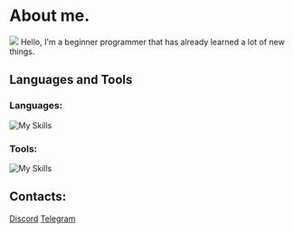 # About me.
<img src="https://komarev.com/ghpvc/?username=southernsouth&style=flat">
Hello, I'm a beginner programmer that has already learned a lot of new things.

## Languages and Tools
### Languages:
![My Skills](https://skillicons.dev/icons?i=python&perline=8)
### Tools:
![My Skills](https://skillicons.dev/icons?i=linux,git,django,html,bash,vim,figma,mysql,postgres,sqlite&perline=8)

## Contacts:
[Discord](https://discord.com/users/483548570645954570/)
[Telegram](https://t.me/southernsouth)
